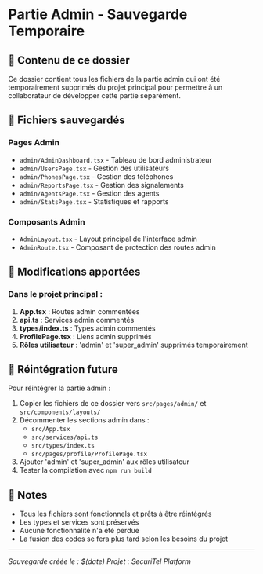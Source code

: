 # Partie Admin - Sauvegarde Temporaire

## 📁 Contenu de ce dossier

Ce dossier contient tous les fichiers de la partie admin qui ont été temporairement supprimés du projet principal pour permettre à un collaborateur de développer cette partie séparément.

## 🔄 Fichiers sauvegardés

### Pages Admin
- `admin/AdminDashboard.tsx` - Tableau de bord administrateur
- `admin/UsersPage.tsx` - Gestion des utilisateurs
- `admin/PhonesPage.tsx` - Gestion des téléphones
- `admin/ReportsPage.tsx` - Gestion des signalements
- `admin/AgentsPage.tsx` - Gestion des agents
- `admin/StatsPage.tsx` - Statistiques et rapports

### Composants Admin
- `AdminLayout.tsx` - Layout principal de l'interface admin
- `AdminRoute.tsx` - Composant de protection des routes admin

## 🔧 Modifications apportées

### Dans le projet principal :
1. **App.tsx** : Routes admin commentées
2. **api.ts** : Services admin commentés
3. **types/index.ts** : Types admin commentés
4. **ProfilePage.tsx** : Liens admin supprimés
5. **Rôles utilisateur** : 'admin' et 'super_admin' supprimés temporairement

## 🚀 Réintégration future

Pour réintégrer la partie admin :

1. Copier les fichiers de ce dossier vers `src/pages/admin/` et `src/components/layouts/`
2. Décommenter les sections admin dans :
   - `src/App.tsx`
   - `src/services/api.ts`
   - `src/types/index.ts`
   - `src/pages/profile/ProfilePage.tsx`
3. Ajouter 'admin' et 'super_admin' aux rôles utilisateur
4. Tester la compilation avec `npm run build`

## 📝 Notes

- Tous les fichiers sont fonctionnels et prêts à être réintégrés
- Les types et services sont préservés
- Aucune fonctionnalité n'a été perdue
- La fusion des codes se fera plus tard selon les besoins du projet

---
*Sauvegarde créée le : $(date)*
*Projet : SecuriTel Platform*
